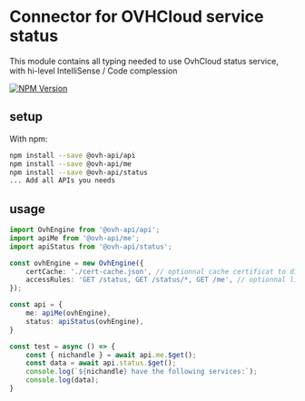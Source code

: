 # Connector for OVHCloud service status

This module contains all typing needed to use OvhCloud status service, with hi-level IntelliSense / Code complession

[![NPM Version](https://img.shields.io/npm/v/@ovh-api/status.svg?style=flat)](https://www.npmjs.org/package/@ovh-api/status)

## setup

With npm:
````bash
npm install --save @ovh-api/api
npm install --save @ovh-api/me
npm install --save @ovh-api/status
... Add all APIs you needs
````

## usage

````typescript
import OvhEngine from '@ovh-api/api';
import apiMe from '@ovh-api/me';
import apiStatus from '@ovh-api/status';

const ovhEngine = new OvhEngine({ 
    certCache: './cert-cache.json', // optionnal cache certificat to disk
    accessRules: 'GET /status, GET /status/*, GET /me', // optionnal limit the requested privileges.
});

const api = {
    me: apiMe(ovhEngine),
    status: apiStatus(ovhEngine),
}

const test = async () => {
    const { nichandle } = await api.me.$get();
    const data = await api.status.$get();
    console.log(`${nichandle} have the following services:`);
    console.log(data);
}

````
